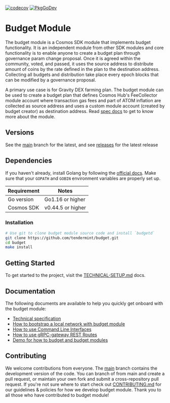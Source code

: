[![codecov](https://codecov.io/gh/tendermint/budget/branch/main/graph/badge.svg)](https://codecov.io/gh/tendermint/budget?branch=main)
[![PkgGoDev](https://pkg.go.dev/badge/github.com/tendermint/budget)](https://pkg.go.dev/github.com/tendermint/budget)

# Budget Module

The budget module is a Cosmos SDK module that implements budget functionality. It is an independent module from other SDK modules and core functionality is to enable anyone to create a budget plan through governance param change proposal. Once it is agreed within the community, voted, and passed, it uses the source address to distribute amount of coins by the rate defined in the plan to the destination address. Collecting all budgets and distribution take place every epoch blocks that can be modified by a governance proposal.

A primary use case is for Gravity DEX farming plan. The budget module can be used to create a budget plan that defines Cosmos Hub's FeeCollector module account where transaction gas fees and part of ATOM inflation are collected as source address and uses a custom module account (created by budget creator) as destination address. Read [spec docs](./x/budget/spec/01_concepts.md) to get to know more about the module.

## Versions

See the [main](https://github.com/tendermint/budget/tree/main) branch for the latest, and see [releases](https://github.com/tendermint/budget/releases) for the latest release

## Dependencies

If you haven't already, install Golang by following the [official docs](https://golang.org/doc/install). Make sure that your `GOPATH` and `GOBIN` environment variables are properly set up.

Requirement | Notes
----------- | -----------------
Go version  | Go1.16 or higher
Cosmos SDK  | v0.44.5 or higher

### Installation

```bash
# Use git to clone budget module source code and install `budgetd`
git clone https://github.com/tendermint/budget.git
cd budget
make install
```

## Getting Started

To get started to the project, visit the [TECHNICAL-SETUP.md](./TECHNICAL-SETUP.md) docs.

## Documentation

The following documents are available to help you quickly get onboard with the budget module:

- [Technical specification](./x/budget/spec)
- [How to bootstrap a local network with budget module](./docs/Tutorials/localnet)
- [How to use Command Line Interfaces](./docs/How-To/cli)
- [How to use gRPC-gateway REST Routes](./docs/How-To)
- [Demo for how to budget and budget modules](https://github.com/tendermint/farming/blob/main/docs/Tutorials/demo/budget_with_farming.md)

## Contributing

We welcome contributions from everyone. The [main](https://github.com/tendermint/budget/tree/main) branch contains the development version of the code. You can branch of from main and create a pull request, or maintain your own fork and submit a cross-repository pull request. If you're not sure where to start check out [CONTRIBUTING.md](./CONTRIBUTING.md) for our guidelines & policies for how we develop budget module. Thank you to all those who have contributed to budget module!
